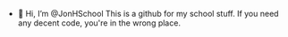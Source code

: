 - 👋 Hi, I’m @JonHSchool
This is a github for my school stuff.
If you need any decent code, you're in the wrong place.
<!---
JonHSchool/JonHSchool is a ✨ special ✨ repository because its `README.md` (this file) appears on your GitHub profile.
You can click the Preview link to take a look at your changes.
--->
